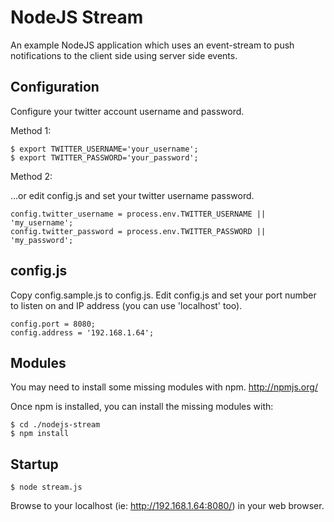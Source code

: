NodeJS Stream
=============

An example NodeJS application which uses an event-stream to push notifications to the client side using server side events.

Configuration
-------------

Configure your twitter account username and password.

Method 1:

	$ export TWITTER_USERNAME='your_username';
	$ export TWITTER_PASSWORD='your_password';

Method 2:

...or edit config.js and set your twitter username password.

	config.twitter_username = process.env.TWITTER_USERNAME || 'my_username';
	config.twitter_password = process.env.TWITTER_PASSWORD || 'my_password';


config.js 
---------

Copy config.sample.js to config.js. Edit config.js and set your port number to listen on and IP address (you can use 'localhost' too).

	config.port = 8080;
	config.address = '192.168.1.64';

Modules
-------

You may need to install some missing modules with npm. http://npmjs.org/

Once npm is installed, you can install the missing modules with:

	$ cd ./nodejs-stream
	$ npm install

Startup
-------------

	$ node stream.js

Browse to your localhost (ie: http://192.168.1.64:8080/) in your web browser.
